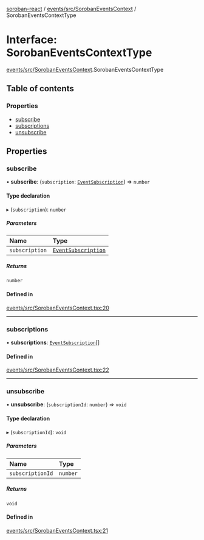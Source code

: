 [soroban-react](../README.md) / [events/src/SorobanEventsContext](../modules/events_src_SorobanEventsContext.md) / SorobanEventsContextType

# Interface: SorobanEventsContextType

[events/src/SorobanEventsContext](../modules/events_src_SorobanEventsContext.md).SorobanEventsContextType

## Table of contents

### Properties

- [subscribe](events_src_SorobanEventsContext.SorobanEventsContextType.md#subscribe)
- [subscriptions](events_src_SorobanEventsContext.SorobanEventsContextType.md#subscriptions)
- [unsubscribe](events_src_SorobanEventsContext.SorobanEventsContextType.md#unsubscribe)

## Properties

### subscribe

• **subscribe**: (`subscription`: [`EventSubscription`](events_src_SorobanEventsContext.EventSubscription.md)) => `number`

#### Type declaration

▸ (`subscription`): `number`

##### Parameters

| Name | Type |
| :------ | :------ |
| `subscription` | [`EventSubscription`](events_src_SorobanEventsContext.EventSubscription.md) |

##### Returns

`number`

#### Defined in

[events/src/SorobanEventsContext.tsx:20](https://github.com/mauroepce/soroban-react/blob/486e5d4/packages/events/src/SorobanEventsContext.tsx#L20)

___

### subscriptions

• **subscriptions**: [`EventSubscription`](events_src_SorobanEventsContext.EventSubscription.md)[]

#### Defined in

[events/src/SorobanEventsContext.tsx:22](https://github.com/mauroepce/soroban-react/blob/486e5d4/packages/events/src/SorobanEventsContext.tsx#L22)

___

### unsubscribe

• **unsubscribe**: (`subscriptionId`: `number`) => `void`

#### Type declaration

▸ (`subscriptionId`): `void`

##### Parameters

| Name | Type |
| :------ | :------ |
| `subscriptionId` | `number` |

##### Returns

`void`

#### Defined in

[events/src/SorobanEventsContext.tsx:21](https://github.com/mauroepce/soroban-react/blob/486e5d4/packages/events/src/SorobanEventsContext.tsx#L21)
